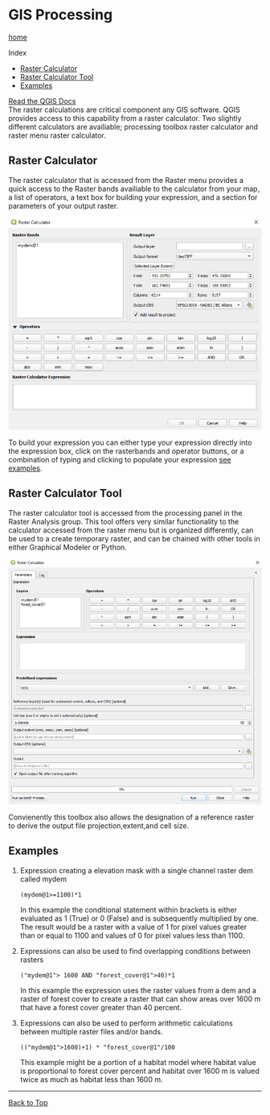 # GIS Processing
[home](../README.md)

Index
* [Raster Calculator](#raster-calculator)
* [Raster Calculator Tool](#raster-calculator-tool)
* [Examples](#examples)

[Read the QGIS Docs](https://docs.qgis.org/testing/en/docs/user_manual/working_with_raster/raster_analysis.html)<br>
The raster calculations are critical component any GIS software. QGIS provides access to this capability from a raster calculator. Two slightly different calculators are availiable; processing toolbox raster calculator and raster menu raster calculator.

## Raster Calculator
The raster calculator that is accessed from the Raster menu provides a quick access to the Raster bands availiable to the calculator from your map, a list of operators, a text box for building your expression, and a section for parameters of your output raster.

![Raster Calculator](../images/raster-menu-calculator.png)

To build your expression you can either type your expression directly into the expression box, click on the rasterbands and operator buttons, or a combination of typing and clicking to populate your expression [see examples](#examples).  
## Raster Calculator Tool

The raster calculator tool is accessed from the processing panel in the Raster Analysis group. This tool offers very similar functionality to the calculator accessed from the raster menu but is organized differently, can be used to a create temporary raster, and can be chained with other tools in either Graphical Modeler or Python.

![Raster Calculator Tool](../images/raster-calculator-tool.png)

Convienently this toolbox also allows the designation of a reference raster to derive the output file projection,extent,and cell size.

## Examples
1. Expression creating a elevation mask with a single channel raster dem called mydem <br>

    ```
    (mydem@1>=1100)*1
    ```
    In this example the conditional statement within brackets is either evaluated as 1 (True) or 0 (False) and is subsequently multiplied by one. The result would be a raster with a value of 1 for pixel values greater than or equal to 1100 and values of 0 for pixel values less than 1100.
2. Expressions can also be used to find overlapping conditions between rasters <br>
    ```
    ("mydem@1"> 1600 AND "forest_cover@1">40)*1
    ```
    In this example the expression uses the raster values from a dem and a raster of forest cover to create a raster that can show areas over 1600 m that have a forest cover greater than 40 percent.
3. Expressions can also be used to perform arithmetic calculations between multiple raster files and/or bands. 
    ```
    (("mydem@1">1600)+1) * "forest_cover@1"/100
    ```
    This example might be a portion of a habitat model where habitat value is proportional to forest cover percent and habitat over 1600 m is valued twice as much as habitat less than 1600 m.
---

[Back to Top](#gis-processing)
